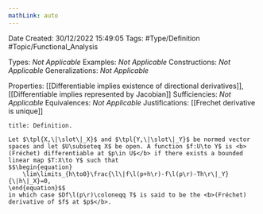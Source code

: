 ```yaml
---
mathLink: auto
---
```


<div class="topSpace"></div>

Date Created: 30/12/2022 15:49:05
Tags: #Type/Definition #Topic/Functional_Analysis

Types: <i>Not Applicable</i>
Examples: <i>Not Applicable</i>
Constructions: <i>Not Applicable</i>
Generalizations: <i>Not Applicable</i>

Properties: [[Differentiable implies existence of directional derivatives]], [[Differentiable implies represented by Jacobian]]
Sufficiencies: <i>Not Applicable</i>
Equivalences: <i>Not Applicable</i>
Justifications: [[Frechet derivative is unique]]

``` ad-Definition
title: Definition.

Let $\tpl{X,\|\slot\|_X}$ and $\tpl{Y,\|\slot\|_Y}$ be normed vector spaces and let $U\subseteq X$ be open. A function $f:U\to Y$ is <b>(Fréchet) differentiable at $p\in U$</b> if there exists a bounded linear map $T:X\to Y$ such that
$$\begin{equation}
    \lim\limits_{h\to0}\frac{\l\|f\l(p+h\r)-f\l(p\r)-Th\r\|_Y}{\|h\|_X}=0,
\end{equation}$$
in which case $Df\l(p\r)\coloneqq T$ is said to be the <b>(Fréchet) derivative of $f$ at $p$</b>.

```
